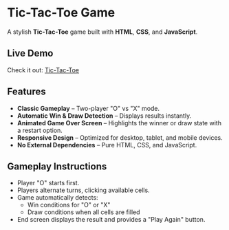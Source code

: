 # Tic-Tac-Toe Game

A stylish **Tic-Tac-Toe** game built with **HTML**, **CSS**, and **JavaScript**.

##  Live Demo

Check it out: [Tic-Tac-Toe](krn-sm.github.io/Tic-Tac-Toe/)

##  Features

- **Classic Gameplay** – Two-player "O" vs "X" mode.
- **Automatic Win & Draw Detection** – Displays results instantly.
- **Animated Game Over Screen** – Highlights the winner or draw state with a restart option.
- **Responsive Design** – Optimized for desktop, tablet, and mobile devices.
- **No External Dependencies** – Pure HTML, CSS, and JavaScript.

## Gameplay Instructions
- Player "O" starts first.
- Players alternate turns, clicking available cells.
- Game automatically detects:
  - Win conditions for "O" or "X"
  - Draw conditions when all cells are filled
- End screen displays the result and provides a "Play Again" button.
